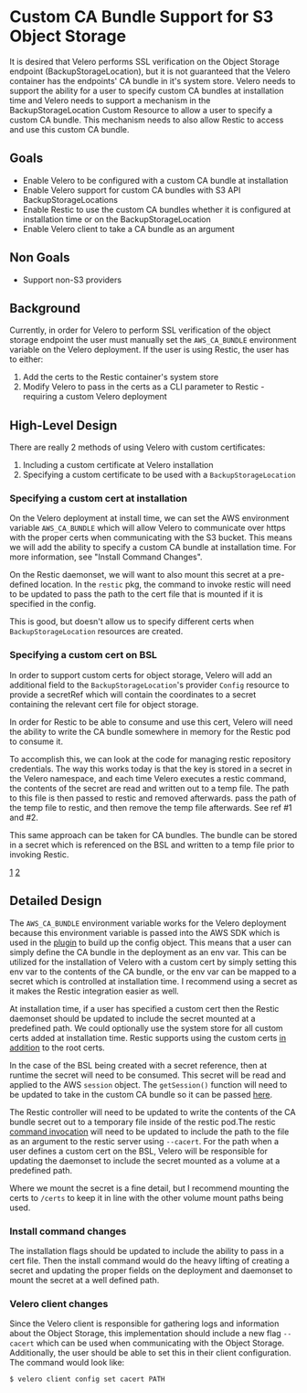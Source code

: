 # Custom CA Bundle Support for S3 Object Storage

It is desired that Velero performs SSL verification on the Object Storage
endpoint (BackupStorageLocation), but it is not guaranteed that the Velero
container has the endpoints' CA bundle in it's system store. Velero needs to
support the ability for a user to specify custom CA bundles at installation
time and Velero needs to support a mechanism in the BackupStorageLocation
Custom Resource to allow a user to specify a custom CA bundle. This mechanism
needs to also allow Restic to access and use this custom CA bundle.

## Goals

- Enable Velero to be configured with a custom CA bundle at installation
- Enable Velero support for custom CA bundles with S3 API BackupStorageLocations
- Enable Restic to use the custom CA bundles whether it is configured at installation time or on the BackupStorageLocation
- Enable Velero client to take a CA bundle as an argument

## Non Goals

- Support non-S3 providers

## Background

Currently, in order for Velero to perform SSL verification of the object
storage endpoint the user must manually set the `AWS_CA_BUNDLE` environment
variable on the Velero deployment. If the user is using Restic, the user has to
either:
1. Add the certs to the Restic container's system store
1. Modify Velero to pass in the certs as a CLI parameter to Restic - requiring
   a custom Velero deployment

## High-Level Design

There are really 2 methods of using Velero with custom certificates:
1. Including a custom certificate at Velero installation
1. Specifying a custom certificate to be used with a `BackupStorageLocation`

### Specifying a custom cert at installation

On the Velero deployment at install time, we can set the AWS environment variable
`AWS_CA_BUNDLE` which will allow Velero to communicate over https with the
proper certs when communicating with the S3 bucket. This means we will add the
ability to specify a custom CA bundle at installation time. For more
information, see "Install Command Changes".

On the Restic daemonset, we will want to also mount this secret at a pre-defined
location. In the `restic` pkg, the command to invoke restic will need to be
updated to pass the path to the cert file that is mounted if it is specified in
the config.

This is good, but doesn't allow us to specify different certs when
`BackupStorageLocation` resources are created.

### Specifying a custom cert on BSL

In order to support custom certs for object storage, Velero will add an
additional field to the `BackupStorageLocation`'s provider `Config` resource to
provide a secretRef which will contain the coordinates to a secret containing
the relevant cert file for object storage. 

In order for Restic to be able to consume and use this cert, Velero will need
the ability to write the CA bundle somewhere in memory for the Restic pod to
consume it.

To accomplish this, we can look at the code for managing restic repository
credentials. The way this works today is that the key is stored in a secret in
the Velero namespace, and each time Velero executes a restic command, the
contents of the secret are read and written out to a temp file. The path to
this file is then passed to restic and removed afterwards. pass the path of the
temp file to restic, and then remove the temp file afterwards. See ref #1 and #2.

This same approach can be taken for CA bundles. The bundle can be stored in a
secret which is referenced on the BSL and written to a temp file prior to
invoking Restic.

[1](https://github.com/vmware-tanzu/velero/blob/master/pkg/restic/repository_manager.go#L238-L245)
[2](https://github.com/vmware-tanzu/velero/blob/master/pkg/restic/common.go#L168-L203)

## Detailed Design

The `AWS_CA_BUNDLE` environment variable works for the Velero deployment
because this environment variable is passed into the AWS SDK which is used in
the [plugin][1] to build up the config object. This means that a user can
simply define the CA bundle in the deployment as an env var. This can be
utilized for the installation of Velero with a custom cert by simply setting
this env var to the contents of the CA bundle, or the env var can be mapped to
a secret which is controlled at installation time. I recommend using a secret
as it makes the Restic integration easier as well.

At installation time, if a user has specified a custom cert then the Restic
daemonset should be updated to include the secret mounted at a predefined path.
We could optionally use the system store for all custom certs added at
installation time. Restic supports using the custom certs [in addition][3] to
the root certs.

In the case of the BSL being created with a secret reference, then at runtime
the secret will need to be consumed. This secret will be read and applied to
the AWS `session` object. The `getSession()` function will need to be updated
to take in the custom CA bundle so it can be passed [here][4].

The Restic controller will need to be updated to write the contents of the CA
bundle secret out to a temporary file inside of the restic pod.The restic
[command invocation][2] will need to be updated to include the path to the file
as an argument to the restic server using `--cacert`. For the path when a user
defines a custom cert on the BSL, Velero will be responsible for updating the
daemonset to include the secret mounted as a volume at a predefined path.

Where we mount the secret is a fine detail, but I recommend mounting the certs
to `/certs` to keep it in line with the other volume mount paths being used.

### Install command changes

The installation flags should be updated to include the ability to pass in a
cert file. Then the install command would do the heavy lifting of creating a
secret and updating the proper fields on the deployment and daemonset to mount
the secret at a well defined path.

### Velero client changes

Since the Velero client is responsible for gathering logs and information about
the Object Storage, this implementation should include a new flag `--cacert`
which can be used when communicating with the Object Storage. Additionally, the
user should be able to set this in their client configuration. The command
would look like:
```
$ velero client config set cacert PATH
```

[1]: https://github.com/vmware-tanzu/velero-plugin-for-aws/blob/master/velero-plugin-for-aws/object_store.go#L135
[2]: https://github.com/vmware-tanzu/velero/blob/master/pkg/restic/command.go#L47
[3]: https://github.com/restic/restic/blob/master/internal/backend/http_transport.go#L81
[4]: https://github.com/vmware-tanzu/velero-plugin-for-aws/blob/master/velero-plugin-for-aws/object_store.go#L154
